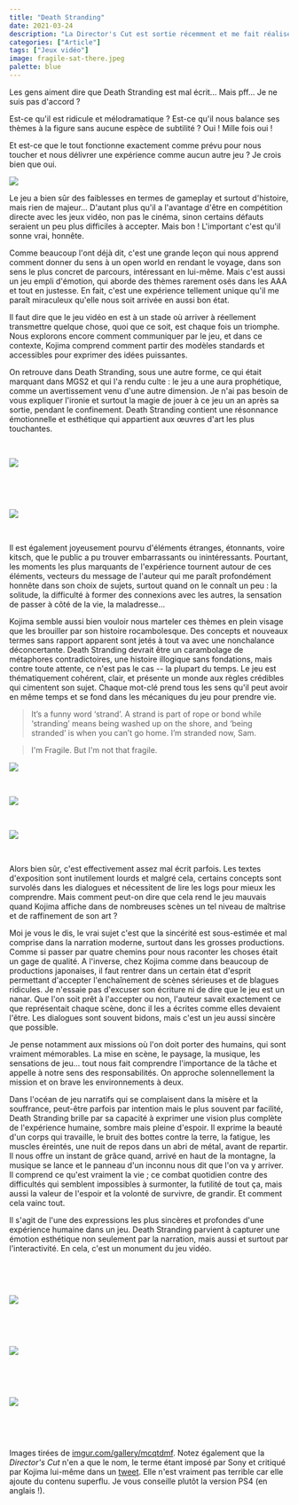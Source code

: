 ```yaml
---
title: "Death Stranding"
date: 2021-03-24
description: "La Director's Cut est sortie récemment et me fait réaliser que deux ans plus tard, je pense encore régulièrement à Death Stranding. Un petit bilan s'impose."
categories: ["Article"]
tags: ["Jeux vidéo"]
image: fragile-sat-there.jpeg
palette: blue
---
```


Les gens aiment dire que Death Stranding est mal écrit... Mais pff... Je ne suis pas d'accord ?

Est-ce qu'il est ridicule et mélodramatique ? Est-ce qu'il nous balance ses thèmes à la figure sans aucune espèce de subtilité ? Oui ! Mille fois oui !

Et est-ce que le tout fonctionne exactement comme prévu pour nous toucher et nous délivrer une expérience comme aucun autre jeu ? Je crois bien que oui.

<div class="gallery wide">

![](fragile.jpeg)

</div>

Le jeu a bien sûr des faiblesses en termes de gameplay et surtout d'histoire, mais rien de majeur... D'autant plus qu'il a l'avantage d'être en compétition directe avec les jeux vidéo, non pas le cinéma, sinon certains défauts seraient un peu plus difficiles à accepter. Mais bon ! L'important c'est qu'il sonne vrai, honnête.

Comme beaucoup l'ont déjà dit, c'est une grande leçon qui nous apprend comment donner du sens à un open world en rendant le voyage, dans son sens le plus concret de parcours, intéressant en lui-même. Mais c'est aussi un jeu empli d'émotion, qui aborde des thèmes rarement osés dans les AAA et tout en justesse. En fait, c'est une expérience tellement unique qu'il me paraît miraculeux qu'elle nous soit arrivée en aussi bon état.

Il faut dire que le jeu vidéo en est à un stade où arriver à réellement transmettre quelque chose, quoi que ce soit, est chaque fois un triomphe. Nous explorons encore comment communiquer par le jeu, et dans ce contexte, Kojima comprend comment partir des modèles standards et accessibles pour exprimer des idées puissantes.

On retrouve dans Death Stranding, sous une autre forme, ce qui était marquant dans MGS2 et qui l'a rendu culte : le jeu a une aura prophétique, comme un avertissement venu d'une autre dimension. Je n'ai pas besoin de vous expliquer l'ironie et surtout la magie de jouer à ce jeu un an après sa sortie, pendant le confinement. Death Stranding contient une résonnance émotionnelle et esthétique qui appartient aux œuvres d'art les plus touchantes.

<p> </p>

<div class="gallery full">

![](pont.jpeg)

</div>

<p> </p>

<p> </p>

<div class="gallery full">

![](portknot.jpeg)

</div>

<p> </p>

Il est également joyeusement pourvu d'éléments étranges, étonnants, voire kitsch, que le public a pu trouver embarrassants ou inintéressants. Pourtant, les moments les plus marquants de l'expérience tournent autour de ces éléments, vecteurs du message de l'auteur qui me paraît profondément honnête dans son choix de sujets, surtout quand on le connaît un peu : la solitude, la difficulté à former des connexions avec les autres, la sensation de passer à côté de la vie, la maladresse...

Kojima semble aussi bien vouloir nous marteler ces thèmes en plein visage que les brouiller par son histoire rocambolesque. Des concepts et nouveaux termes sans rapport apparent sont jetés à tout va avec une nonchalance déconcertante. Death Stranding devrait être un carambolage de métaphores contradictoires, une histoire illogique sans fondations, mais contre toute attente, ce n'est pas le cas -- la plupart du temps. Le jeu est thématiquement cohérent, clair, et présente un monde aux règles crédibles qui cimentent son sujet. Chaque mot-clé prend tous les sens qu'il peut avoir en même temps et se fond dans les mécaniques du jeu pour prendre vie.

> It’s a funny word ‘strand’. A strand is part of rope or bond while ‘stranding’ means being washed up on the shore, and ‘being stranded’ is when you can’t go home. I’m stranded now, Sam.

> I'm Fragile. But I'm not that fragile.

<div class="gallery wide">

![](intro.jpeg)

</div>

<p> </p>

<div class="gallery wide">

![](qpid.jpeg)

</div>

<p> </p>

<div class="gallery wide">

![](bb.jpeg)

</div>

<p> </p>

Alors bien sûr, c'est effectivement assez mal écrit parfois. Les textes d'exposition sont inutilement lourds et malgré cela, certains concepts sont survolés dans les dialogues et nécessitent de lire les logs pour mieux les comprendre. Mais comment peut-on dire que cela rend le jeu mauvais quand Kojima affiche dans de nombreuses scènes un tel niveau de maîtrise et de raffinement de son art ?

Moi je vous le dis, le vrai sujet c'est que la sincérité est sous-estimée et mal comprise dans la narration moderne, surtout dans les grosses productions. Comme si passer par quatre chemins pour nous raconter les choses était un gage de qualité. A l'inverse, chez Kojima comme dans beaucoup de productions japonaises, il faut rentrer dans un certain état d'esprit permettant d'accepter l'enchaînement de scènes sérieuses et de blagues ridicules. Je n'essaie pas d'excuser son écriture ni de dire que le jeu est un nanar. Que l'on soit prêt à l'accepter ou non, l'auteur savait exactement ce que représentait chaque scène, donc il les a écrites comme elles devaient l'être. Les dialogues sont souvent bidons, mais c'est un jeu aussi sincère que possible.

Je pense notamment aux missions où l'on doit porter des humains, qui sont vraiment mémorables. La mise en scène, le paysage, la musique, les sensations de jeu... tout nous fait comprendre l'importance de la tâche et appelle à notre sens des responsabilités. On approche solennellement la mission et on brave les environnements à deux.

Dans l'océan de jeu narratifs qui se complaisent dans la misère et la souffrance, peut-être parfois par intention mais le plus souvent par facilité, Death Stranding brille par sa capacité à exprimer une vision plus complète de l'expérience humaine, sombre mais pleine d'espoir. Il exprime la beauté d'un corps qui travaille, le bruit des bottes contre la terre, la fatigue, les muscles éreintés, une nuit de repos dans un abri de métal, avant de repartir. Il nous offre un instant de grâce quand, arrivé en haut de la montagne, la musique se lance et le panneau d'un inconnu nous dit que l'on va y arriver. Il comprend ce qu'est vraiment la vie ; ce combat quotidien contre des difficultés qui semblent impossibles à surmonter, la futilité de tout ça, mais aussi la valeur de l'espoir et la volonté de survivre, de grandir. Et comment cela vainc tout.

Il s'agit de l'une des expressions les plus sincères et profondes d'une expérience humaine dans un jeu. Death Stranding parvient à capturer une émotion esthétique non seulement par la narration, mais aussi et surtout par l'interactivité. En cela, c'est un monument du jeu vidéo.

<p> </p>

<p> </p>

<div class="gallery wide">

![](mama.jpeg)

</div>

<p> </p>

<p> </p>

<div class="gallery full">

![](sat-there.jpeg)

</div>

<p> </p>

<p> </p>

<div class="gallery wide">

![](fragile-sat-there.jpeg)

</div>

<p> </p>

<p> </p>

Images tirées de [imgur.com/gallery/mcqtdmf](https://imgur.com/gallery/mcqtdmf). Notez également que la _Director's Cut_ n'en a que le nom, le terme étant imposé par Sony et critiqué par Kojima lui-même dans un [tweet](https://twitter.com/HIDEO_KOJIMA_EN/status/1414442497401524224). Elle n'est vraiment pas terrible car elle ajoute du contenu superflu. Je vous conseille plutôt la version PS4 (en anglais !).

<p> </p>

<!--

No one complains that characters in media have the most grounding names to the point that people basically refer to their characters by their actor names. Meanwhile each stranding character's name has at least one meaning and each one is unforgettable both in name and personality

I legitimately think the pushback is because of people who A) don't understand the concept of auteur theory and confuse auteur with artiste trying to take him down a peg, and B) because the game is not something we've seen before, so it's hard for people to process

I agree wholeheartedly. People see kitsch and interpret that as embarrassing or unearnest, and thus not having value. "Jar baby you carry around? Lol, that's stupid". Yet many of the game's best moments surround this and how it's handled. How people respond. And I think when you learn more about Kojima the earnestness really lands. His experience with loneliness and struggles to connect with people, or feel he's doing the right thing in forming relationships, is as real and empathetic as it gets. And Death Stranding is all this.

My big concern about the Big Game (tlou2) coming out today is an impression that people describe it as challenging because it shows content that is unpleasant, not because it gives us a way to grow. Challenging content is a way to cultivate spiritual and intellectual mass

Agreed. I'm only through the prologue. I like it. But it's also right on the nose with its emotional beats. They work, but not in the way Death Stranding does. Not yet, anyway. Like in Death Stranding you could be on the hike of a goddamn lifetime late in the game, your gear degraded, you're out of rope and ladders, and you cross a mountain and some stranger's shit is there to make the entire final stretch easy and it hits like a ton of bricks.

I think Death Stranding is challenging because it faces us with difficulty, with strain and stress, and it says "so. are you gonna be a better person now?" and we're like "yeah... yeah, you're right." If I'm just watching ugly shit, why do I care?

---

C'est un débat que j'ai parfois avec mes amis. Kojima est-il un génie ou péniblement sur-côté ? Écrit-il avec un talent unique ou plutôt comme un enfant ? Est-ce un professionnel du fanservice ou bien est-il notoirement incapable de respecter son public ? À chaque fois, tout le monde a un avis différent, certains sont tranchés, d'autres pensent qu'il est un peu toutes ces choses à la fois.

Être particulièrement vigilant quand je vais traiter les avis d'Internet sur la scène Mario et Peach parce que même s'ils y ont trouvé quelque chose de deep moi sur le moment et toujours après coup, j'étais vraiment saoulé que le jeu ait actuellement été Mario et Peach...

Kojima tends to be divisive because his games tend to have a gritty, realistic tone complete with anti-war, anti-capitalist messaging, while also indulging in some silly cartoon style antics. Does something have to maintain a single tone throughout? No. But it’s a lot harder to go in several tonal directions without completely bringing the house down. And I’d say that Kojima’s own track record is kind of mixed: his strengths are his weaknesses as a writer.

-->
